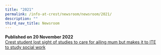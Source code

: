 ```yaml
---
title: "2021"
permalink: /info-at-crest/newsroom/newsroom/2021/
description: ""
third_nav_title: Newsroom
---
```

**Published on 20 November 2022**
<br>[Crest student lost sight of studies to care for ailing mum but makes it to ITE to study social work](https://www.straitstimes.com/singapore/parenting-education/crest-student-lost-sight-of-studies-to-care-for-ailing-mum-but-makes-it-to-ite-to-study-social-work)
